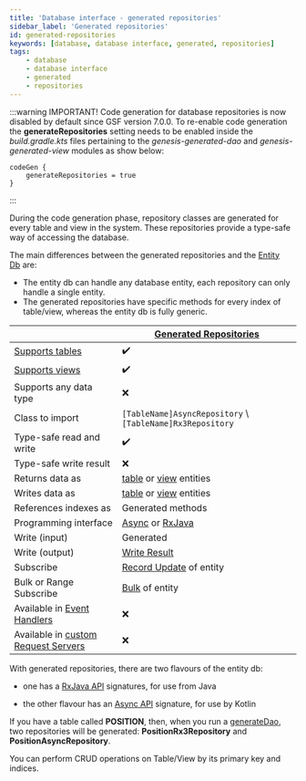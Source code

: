 ```yaml
---
title: 'Database interface - generated repositories'
sidebar_label: 'Generated repositories'
id: generated-repositories
keywords: [database, database interface, generated, repositories]
tags:
    - database
    - database interface
    - generated
    - repositories
---
```


:::warning
IMPORTANT! Code generation for database repositories is now disabled by default since GSF version 7.0.0. To re-enable code generation the **generateRepositories** setting needs to be enabled inside the *build.gradle.kts* files pertaining to the *genesis-generated-dao* and *genesis-generated-view* modules as show below:

```{kotlin}
codeGen {
    generateRepositories = true
}
```
:::

During the code generation phase, repository classes are generated for every table and view in the system. These repositories provide a type-safe way of accessing the database.

The main differences between the generated repositories and the [Entity Db](../../../database/database-interface/entity-db/) are:

- The entity db can handle any database entity, each repository can only handle a single entity.
- The generated repositories have specific methods for every index of table/view, whereas the entity db is fully generic.

|  | [Generated Repositories](../../../database/database-interface/generated-repositories/) |
| --- |--------------------------------------------------------------------------------------------------------|
| [Supports tables](../../../database/data-types/table-entities/) | ✔️                                                                                                     |
| [Supports views](../../../database/data-types/views-entities/) | ✔️                                                                                                     |
| Supports any data type | ❌                                                                                                      |
| Class to import | `[TableName]AsyncRepository` \ `[TableName]Rx3Repository`                                              |
| Type-safe read and write | ✔️                                                                                                     |
| Type-safe write result | ❌                                                                                                      |
| Returns data as | [table](../../../database/data-types/table-entities/) or [view](../../../database/data-types/views-entities/) entities |
| Writes data as | [table](../../../database/data-types/table-entities/) or [view](../../../database/data-types/views-entities/) entities |
| References indexes as | Generated methods                                                                                      |
| Programming interface | [Async](../../../database/types-of-api/async/) or [RxJava](../../../database/types-of-api/rxjava/)                    |
| Write (input) | Generated                                                                                              |
| Write (output) | [Write Result](../../../database/helper-classes/write-result/#write-result)                                  |
| Subscribe | [Record Update](../../../database/helper-classes/subscription/record-update/#write-result) of entity                |
| Bulk or Range Subscribe | [Bulk](../../../database/helper-classes/subscription/bulk/) of entity                                          |
| Available in [Event Handlers](../../../server/event-handler/introduction/) | ❌                                                                                                      |
| Available in [custom Request Servers](../../../server/request-server/advanced/#custom-request-servers) | ❌                                                                                                      |

With generated repositories, there are two flavours of the entity db:

* one has a [RxJava API](../../../database/types-of-api/rxjava/) signatures, for use from Java

* the other flavour has an [Async API](../../../database/types-of-api/async/) signature, for use by Kotlin

If you have a table called **POSITION**, then, when you run a [generateDao](../../../database/fields-tables-views/genesisDao/), two repositories will be generated:
**PositionRx3Repository** and **PositionAsyncRepository**.

You can perform CRUD operations on Table/View by its primary key and indices.
